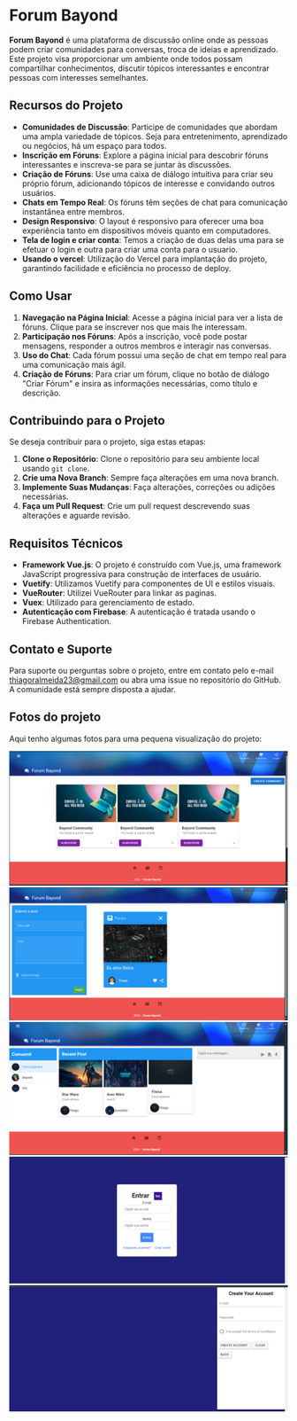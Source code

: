 # Forum Bayond

**Forum Bayond** é uma plataforma de discussão online onde as pessoas podem criar comunidades para conversas, troca de ideias e aprendizado. Este projeto visa proporcionar um ambiente onde todos possam compartilhar conhecimentos, discutir tópicos interessantes e encontrar pessoas com interesses semelhantes.

## Recursos do Projeto

- **Comunidades de Discussão**: Participe de comunidades que abordam uma ampla variedade de tópicos. Seja para entretenimento, aprendizado ou negócios, há um espaço para todos.
- **Inscrição em Fóruns**: Explore a página inicial para descobrir fóruns interessantes e inscreva-se para se juntar às discussões.
- **Criação de Fóruns**: Use uma caixa de diálogo intuitiva para criar seu próprio fórum, adicionando tópicos de interesse e convidando outros usuários.
- **Chats em Tempo Real**: Os fóruns têm seções de chat para comunicação instantânea entre membros.
- **Design Responsivo**: O layout é responsivo para oferecer uma boa experiência tanto em dispositivos móveis quanto em computadores.
- **Tela de login e criar conta**: Temos a criação de duas delas uma para se efetuar o login e outra para criar uma conta para o usuario.
- **Usando o vercel**: Utilização do Vercel para implantação do projeto, garantindo facilidade e eficiência no processo de deploy.
## Como Usar

1. **Navegação na Página Inicial**: Acesse a página inicial para ver a lista de fóruns. Clique para se inscrever nos que mais lhe interessam.
2. **Participação nos Fóruns**: Após a inscrição, você pode postar mensagens, responder a outros membros e interagir nas conversas.
3. **Uso do Chat**: Cada fórum possui uma seção de chat em tempo real para uma comunicação mais ágil.
4. **Criação de Fóruns**: Para criar um fórum, clique no botão de diálogo "Criar Fórum" e insira as informações necessárias, como título e descrição.

## Contribuindo para o Projeto

Se deseja contribuir para o projeto, siga estas etapas:

1. **Clone o Repositório**: Clone o repositório para seu ambiente local usando `git clone`.
2. **Crie uma Nova Branch**: Sempre faça alterações em uma nova branch.
3. **Implemente Suas Mudanças**: Faça alterações, correções ou adições necessárias.
4. **Faça um Pull Request**: Crie um pull request descrevendo suas alterações e aguarde revisão.

## Requisitos Técnicos

- **Framework Vue.js**: O projeto é construído com Vue.js, uma framework JavaScript progressiva para construção de interfaces de usuário.
- **Vuetify**: Utilizamos Vuetify para componentes de UI e estilos visuais.
- **VueRouter**: Utilizei VueRouter para linkar as paginas.
- **Vuex**: Utilizado para gerenciamento de estado.
- **Autenticação com Firebase**: A autenticação é tratada usando o Firebase Authentication.

## Contato e Suporte

Para suporte ou perguntas sobre o projeto, entre em contato pelo e-mail thiagoralmeida23@gmail.com ou abra uma issue no repositório do GitHub. A comunidade está sempre disposta a ajudar.

## Fotos do projeto

Aqui tenho algumas fotos para uma pequena visualização do projeto:

![Primeira Imagem](src/assets/imagem3.png)
![Segunda_Imagem](src/assets/Imagem2.png)
![Terceira_Image](src/assets/Imagem7.png)
![Quarta_Image](src/assets/Imagem9.png)
![Quinta_Image](src/assets/Imagem8.png)

